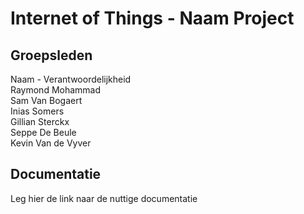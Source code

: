 # Internet of Things - Naam Project

## Groepsleden
Naam - Verantwoordelijkheid\
Raymond Mohammad\
Sam Van Bogaert\
Inias Somers\
Gillian Sterckx\
Seppe De Beule\
Kevin Van de Vyver
## Documentatie

Leg hier de link naar de nuttige documentatie
